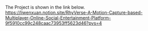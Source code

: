 The Project is shown in the link below.
https://liwenxuan.notion.site/RhyVerse-A-Motion-Capture-based-Multiplayer-Online-Social-Entertainment-Platform-9f5910cc99c248caac73953ff5623d46?pvs=4